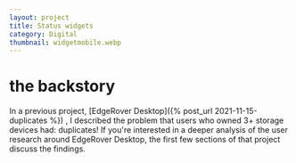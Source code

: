 ```yaml
---
layout: project
title: Status widgets
category: Digital
thumbnail: widgetmobile.webp
---
```

# the backstory

In a previous project, [EdgeRover Desktop]({% post_url 2021-11-15-duplicates %})
, I described the problem that users who owned 3+ storage devices had: duplicates! If you're interested in a deeper analysis of the user research around EdgeRover Desktop, the first few sections of that project discuss the findings. 
